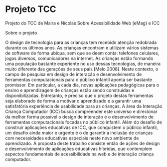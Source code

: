 # Projeto TCC
Projeto do TCC de Maira e Nícolas Sobre Acessibilidade Web (eMag) e ICC



Sobre o projeto

O design de tecnologia para as crianças tem recebido atenção redobrada durante os últimos anos. As crianças encontram e utilizam vários sistemas de software de forma ubíqua, sem que se deem conta: telefones celulares, jogos diversos, comunicadores na internet. As crianças estão formando uma população bastante experiente no uso dessas tecnologias, de maneira muito diferente das gerações de seus pais [Melo 2008]. Neste contexto, o campo de pesquisa em design de interação e desenvolvimento de ferramentas computacionais para o público infantil aponta ser bastante promissor. Em particular, a cada dia, novas aplicações pedagógicas para o ensino e aprendizagem de crianças estão sendo construídas e disponibilizadas. Entretanto, é preciso que o projeto destas ferramentas seja elaborado de forma a motivar o aprendizado e a garantir uma satisfatória experiência de usabilidade para as crianças. A área da Interação Criança Computador (ICC) busca compreender este universo e direcionar da melhor forma possível o design de interação e o desenvolvimento de ferramentas computacionais focadas no público infantil. Além do desafio de construir aplicações educativas de ICC, que conquistem o público infantil, um desafio ainda maior e urgente é o de garantir a inclusão de crianças com necessidades educativas especiais neste novo ambiente de aprendizado. A proposta deste trabalho consiste então de ações de design e desenvolvimento de aplicações educativas híbridas, que contemplem aspectos fundamentais de acessibilidade na web e de interação criança computador.
